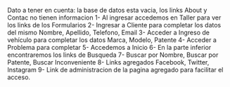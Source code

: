Dato a tener en cuenta: la base de datos esta vacia, los links About y Contac no tienen informacion
1- Al ingresar  accedemos en Taller para ver los links de los Formularios
2- Ingresar a Cliente para completar los datos del mismo
    Nombre, Apellido, Telefono, Email
3- Acceder a Ingreso de vehículo para completar los datos
    Marca, Modelo, Patente
4- Acceder a Problema para completar 
5- Accedemos a Inicio 
6- En la parte inferior encontraremos los links de Busqueda
7- Buscar por Nombre, Buscar por Patente, Buscar Inconveniente 
8- Links agregados Facebook, Twitter, Instagram
9- Link de administracion de la pagina agregado para facilitar el acceso.
